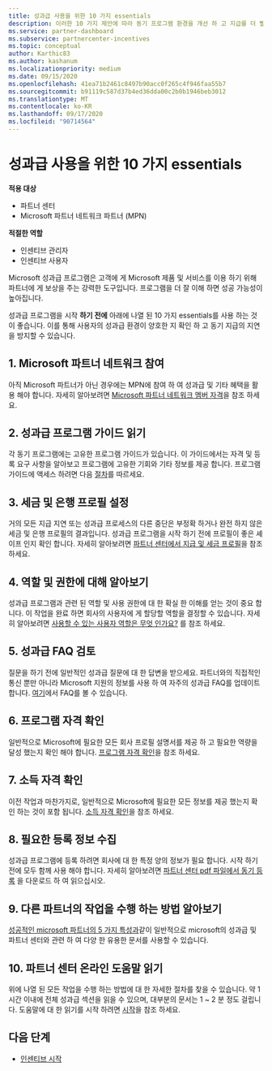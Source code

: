```yaml
---
title: 성과급 사용을 위한 10 가지 essentials
description: 이러한 10 가지 제안에 따라 동기 프로그램 환경을 개선 하 고 지급를 더 빨리 받습니다.
ms.service: partner-dashboard
ms.subservice: partnercenter-incentives
ms.topic: conceptual
author: Karthic83
ms.author: kashanum
ms.localizationpriority: medium
ms.date: 09/15/2020
ms.openlocfilehash: 41ea71b2461c8497b90acc0f265c4f946faa55b7
ms.sourcegitcommit: b91119c587d37b4ed36dda00c2b0b1946beb3012
ms.translationtype: MT
ms.contentlocale: ko-KR
ms.lasthandoff: 09/17/2020
ms.locfileid: "90714564"
---
```

# <a name="the-10-essentials-for-working-with-incentives"></a>성과급 사용을 위한 10 가지 essentials

**적용 대상**

- 파트너 센터
- Microsoft 파트너 네트워크 파트너 (MPN)

**적절한 역할**

- 인센티브 관리자
- 인센티브 사용자

Microsoft 성과급 프로그램은 고객에 게 Microsoft 제품 및 서비스를 이용 하기 위해 파트너에 게 보상을 주는 강력한 도구입니다. 프로그램을 더 잘 이해 하면 성공 가능성이 높아집니다.

성과급 프로그램을 시작 **하기 전에** 아래에 나열 된 10 가지 essentials를 사용 하는 것이 좋습니다. 이를 통해 사용자의 성과급 환경이 양호한 지 확인 하 고 동기 지급의 지연을 방지할 수 있습니다.

## <a name="1-join-the-microsoft-partner-network"></a>1. Microsoft 파트너 네트워크 참여

아직 Microsoft 파트너가 아닌 경우에는 MPN에 참여 하 여 성과급 및 기타 혜택을 활용 해야 합니다. 자세히 알아보려면 [Microsoft 파트너 네트워크 멤버 자격](https://partner.microsoft.com/membership)을 참조 하세요.

## <a name="2-read-your-incentives-program-guide"></a>2. 성과급 프로그램 가이드 읽기

각 동기 프로그램에는 고유한 프로그램 가이드가 있습니다. 이 가이드에서는 자격 및 등록 요구 사항을 알아보고 프로그램에 고유한 기회와 기타 정보를 제공 합니다. 프로그램 가이드에 액세스 하려면 다음 [절차](incentives-determined-your-program-eligibility.md#determining-your-program-eligibility)를 따르세요.

## <a name="3-set-up-your-tax-and-banking-profile"></a>3. 세금 및 은행 프로필 설정

거의 모든 지급 지연 또는 성과급 프로세스의 다른 중단은 부정확 하거나 완전 하지 않은 세금 및 은행 프로필의 결과입니다. 성과급 프로그램을 시작 하기 전에 프로필이 좋은 셰이프 인지 확인 합니다. 자세히 알아보려면 [파트너 센터에서 지급 및 세금 프로필](incentives-create-and-manage-your-payout-and-tax-profiles.md)을 참조 하세요.

## <a name="4-learn-about-roles-and-permissions"></a>4. 역할 및 권한에 대해 알아보기

성과급 프로그램과 관련 된 역할 및 사용 권한에 대 한 확실 한 이해를 얻는 것이 중요 합니다. 이 작업을 완료 하면 회사의 사용자에 게 할당할 역할을 결정할 수 있습니다. 자세히 알아보려면 [사용할 수 있는 사용자 역할은 무엇 인가요?](incentives-faq.md#what-user-roles-are-available) 를 참조 하세요.

## <a name="5-review-the-incentives-faq"></a>5. 성과급 FAQ 검토

질문을 하기 전에 일반적인 성과급 질문에 대 한 답변을 받으세요. 파트너와의 직접적인 통신 뿐만 아니라 Microsoft 지원의 정보를 사용 하 여 자주의 성과급 FAQ를 업데이트 합니다. [여기](incentives-faq.md)에서 FAQ를 볼 수 있습니다.

## <a name="6-confirm-your-program-eligibility"></a>6. 프로그램 자격 확인

일반적으로 Microsoft에 필요한 모든 회사 프로필 설명서를 제공 하 고 필요한 역량을 달성 했는지 확인 해야 합니다. [프로그램 자격 확인](incentives-determined-your-program-eligibility.md)을 참조 하세요.

## <a name="7-confirm-your-earnings-eligibility"></a>7. 소득 자격 확인

이전 작업과 마찬가지로, 일반적으로 Microsoft에 필요한 모든 정보를 제공 했는지 확인 하는 것이 포함 됩니다. [소득 자격 확인](incentives-confirm-your-earnings-eligibility.md)을 참조 하세요.

## <a name="8-gather-the-necessary-enrollment-information"></a>8. 필요한 등록 정보 수집

성과급 프로그램에 등록 하려면 회사에 대 한 특정 양의 정보가 필요 합니다. 시작 하기 전에 모두 함께 사용 해야 합니다. 자세히 알아보려면 [파트너 센터 pdf 파일에서 동기 등록](https://assetsprod.microsoft.com/partner-center-incentives-enrollment.pdf) 을 다운로드 하 여 읽으십시오.

## <a name="9-learn-how-other-partners-do-it"></a>9. 다른 파트너의 작업을 수행 하는 방법 알아보기

[성공적인 microsoft 파트너의 5 가지 특성과](https://www.microsoft.com/en-us/us-partner-blog/2019/08/29/the-five-attributes-of-successful-microsoft-partners/)같이 일반적으로 microsoft의 성과급 및 파트너 센터와 관련 하 여 다양 한 유용한 문서를 사용할 수 있습니다.

## <a name="10-read-the-partner-center-online-help"></a>10. 파트너 센터 온라인 도움말 읽기

위에 나열 된 모든 작업을 수행 하는 방법에 대 한 자세한 절차를 찾을 수 있습니다. 약 1 시간 이내에 전체 성과급 섹션을 읽을 수 있으며, 대부분의 문서는 1 ~ 2 분 정도 걸립니다. 도움말에 대 한 읽기를 시작 하려면 [시작](incentives-get-started-intro.md)을 참조 하세요.

## <a name="next-steps"></a>다음 단계

- [인센티브 시작](incentives-get-started-intro.md)
